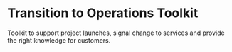# Transition to Operations Toolkit
Toolkit to support project launches, signal change to services and provide the right knowledge for customers.
